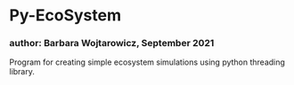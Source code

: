 # Py-EcoSystem
### author: Barbara Wojtarowicz, September 2021

Program for creating simple ecosystem simulations using python threading library.
